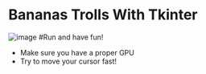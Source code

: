 # Bananas Trolls With Tkinter

![image](https://github.com/user-attachments/assets/aaf8000a-3d5f-4384-9986-436c2a94c041)
#Run and have fun!
- Make sure you have a proper GPU
- Try to move your cursor fast!

